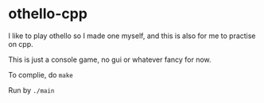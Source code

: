 # othello-cpp
I like to play othello so I made one myself, and this is also for me to practise on cpp.

This is just a console game, no gui or whatever fancy for now.

To complie, do `make`

Run by `./main`
